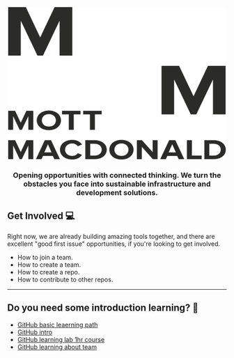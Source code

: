 <div align="center">
	<img src="images/logo.svg" width="500" height="350" alt="MottMacdonald">
	<h3><b>Opening opportunities with connected thinking. We turn the obstacles you face into sustainable infrastructure and development solutions.</b></h3>
</div>

## Get Involved 💻

Right now, we are already building amazing tools together, and there are excellent "good first issue" opportunities, if you're looking to get involved.

* How to join a team.
* How to create a team.
* How to create a repo.
* How to contribute to other repos.

----

## Do you need some introduction learning? 📖
* [GitHub basic leaerning path](https://portal.pinnacleseries.com/#/learningcenter/series?learningPathId=a6b54a3d-cba1-42cd-8935-7bc57eb68f56)
* [GitHub intro](https://portal.pinnacleseries.com/#/home)
* [GitHub learning lab 1hr course](https://lab.github.com/githubtraining/introduction-to-github)
* [GitHub learning about team](https://docs.github.com/en/enterprise-server@3.3/organizations/organizing-members-into-teams/about-teams)
